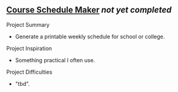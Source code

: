 ## [Course Schedule Maker](https://steven-phun.github.io/Steven-Phun/Course-Schedule-Maker) *not yet completed*

Project Summary

- Generate a printable weekly schedule for school or college. 

Project Inspiration 

- Something practical I often use.

Project Difficulties

- "tbd".